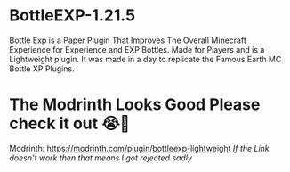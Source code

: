 # BottleEXP-1.21.5
Bottle Exp is a Paper Plugin That Improves The Overall Minecraft Experience for Experience and EXP Bottles. Made for Players and is a Lightweight plugin. It was made in a day to replicate the Famous Earth MC Bottle XP Plugins.


# **The Modrinth Looks Good Please check it out 😭🙏**
Modrinth: https://modrinth.com/plugin/bottleexp-lightweight 
*If the Link doesn't work then that means I got rejected sadly*
